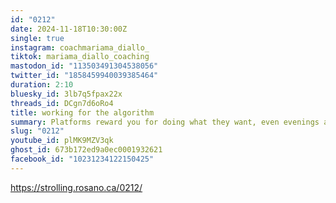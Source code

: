 ```yaml
---
id: "0212"
date: 2024-11-18T10:30:00Z
single: true
instagram: coachmariama_diallo_
tiktok: mariama_diallo_coaching
mastodon_id: "113503491304538056"
twitter_id: "1858459940039385464"
duration: 2:10
bluesky_id: 3lb7q5fpax22x
threads_id: DCgn7d6oRo4
title: working for the algorithm
summary: Platforms reward you for doing what they want, even evenings and weekends.
slug: "0212"
youtube_id: plMK9MZV3qk
ghost_id: 673b172ed9a0ec0001932621
facebook_id: "10231234122150425"
---
```

https://strolling.rosano.ca/0212/
